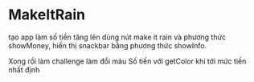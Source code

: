 # MakeItRain
tạo app làm số tiền tăng lên dùng nút make it rain và phương thức showMoney,
hiển thị snackbar bằng phương thức showInfo.

Xong rồi làm challenge làm đổi màu Số tiền với getColor khi tới mức tiền nhất định
